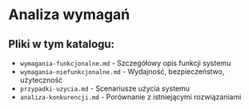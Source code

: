 # Analiza wymagań

## Pliki w tym katalogu:

- `wymagania-funkcjonalne.md` - Szczegółowy opis funkcji systemu
- `wymagania-niefunkcjonalne.md` - Wydajność, bezpieczeństwo, użyteczność
- `przypadki-uzycia.md` - Scenariusze użycia systemu
- `analiza-konkurencji.md` - Porównanie z istniejącymi rozwiązaniami